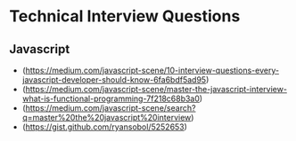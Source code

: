 # Technical Interview Questions

## Javascript 

* (https://medium.com/javascript-scene/10-interview-questions-every-javascript-developer-should-know-6fa6bdf5ad95)
* (https://medium.com/javascript-scene/master-the-javascript-interview-what-is-functional-programming-7f218c68b3a0)
* (https://medium.com/javascript-scene/search?q=master%20the%20javascript%20interview)
* (https://gist.github.com/ryansobol/5252653)